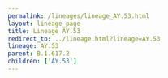 ```yaml
---
permalink: /lineages/lineage_AY.53.html
layout: lineage_page
title: Lineage AY.53
redirect_to: ../lineage.html?lineage=AY.53
lineage: AY.53
parent: B.1.617.2
children: ['AY.53']
---
```

